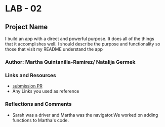 # LAB - 02

## Project Name

I build an app with a direct and powerful purpose. It does all of the things that it accomplishes well. I should describe the purpose and functionality so those that visit my README understand the app

### Author: Martha Quintanilla-Ramirez/ Natalija Germek

### Links and Resources
* [submission PR](http://xyz.com)
* Any Links you used as reference

### Reflections and Comments
* Sarah was a driver and Martha was the navigator.We worked on adding functions to Martha's code.
